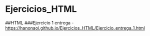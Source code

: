 # Ejercicios_HTML
##HTML
###Ejercicio 1 entrega - https://hanonaoi.github.io/Ejercicios_HTML/Ejercicio_entrega_1.html
